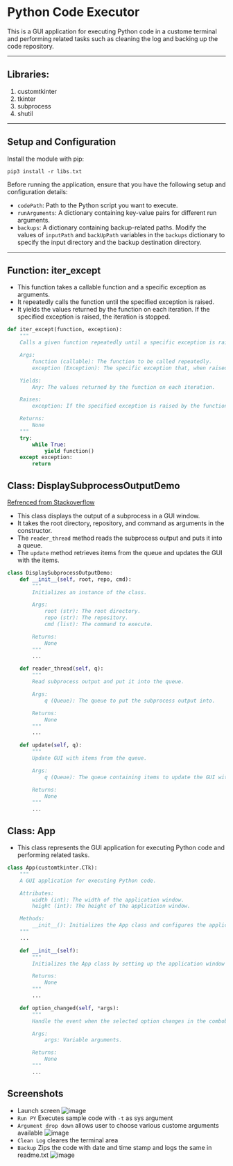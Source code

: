 # Python Code Executor

This is a GUI application for executing Python code in a custome terminal and performing related tasks such as cleaning the log and backing up the code repository.

---

## Libraries:
1.  customtkinter
2.  tkinter
3.  subprocess
4.  shutil

---

## Setup and Configuration
Install the module with pip:
```
pip3 install -r libs.txt
```
Before running the application, ensure that you have the following setup and configuration details:

- `codePath`: Path to the Python script you want to execute.
- `runArguments`: A dictionary containing key-value pairs for different run arguments.
- `backups`: A dictionary containing backup-related paths. Modify the values of `inputPath` and `backUpPath` variables in the `backups` dictionary to specify the input directory and the backup destination directory.

---
## Function: iter_except
- This function takes a callable function and a specific exception as arguments. 
- It repeatedly calls the function until the specified exception is raised. 
- It yields the values returned by the function on each iteration. If the specified exception is raised, the iteration is stopped.
```python
def iter_except(function, exception):
    """
    Calls a given function repeatedly until a specific exception is raised.

    Args:
        function (callable): The function to be called repeatedly.
        exception (Exception): The specific exception that, when raised, stops the iteration.

    Yields:
        Any: The values returned by the function on each iteration.

    Raises:
        exception: If the specified exception is raised by the function.

    Returns:
        None
    """
    try:
        while True:
            yield function()
    except exception:
        return
```
## Class: DisplaySubprocessOutputDemo
[Refrenced from Stackoverflow](https://stackoverflow.com/questions/665566/redirect-command-line-results-to-a-tkinter-gui)
- This class displays the output of a subprocess in a GUI window.
- It takes the root directory, repository, and command as arguments in the constructor. 
- The `reader_thread` method reads the subprocess output and puts it into a queue. 
- The `update` method retrieves items from the queue and updates the GUI with the items.
```python
class DisplaySubprocessOutputDemo:
    def __init__(self, root, repo, cmd):
        """
        Initializes an instance of the class.

        Args:
            root (str): The root directory.
            repo (str): The repository.
            cmd (list): The command to execute.

        Returns:
            None
        """
        ...

    def reader_thread(self, q):
        """
        Read subprocess output and put it into the queue.

        Args:
            q (Queue): The queue to put the subprocess output into.

        Returns:
            None
        """
        ...

    def update(self, q):
        """
        Update GUI with items from the queue.

        Args:
            q (Queue): The queue containing items to update the GUI with.

        Returns:
            None
        """
        ...
```
## Class: App
- This class represents the GUI application for executing Python code and performing related tasks.
```python
class App(customtkinter.CTk):
    """
    A GUI application for executing Python code.

    Attributes:
        width (int): The width of the application window.
        height (int): The height of the application window.

    Methods:
        __init__(): Initializes the App class and configures the application window.
    """
    ...

    def __init__(self):
        """
        Initializes the App class by setting up the application window and its components.

        Returns:
            None
        """
        ...

    def option_changed(self, *args):
        """
        Handle the event when the selected option changes in the combobox.

        Args:
            args: Variable arguments.

        Returns:
            None
        """
        ...
```
## Screenshots
- Launch screen
![image](https://github.com/vigneshkarunagaran/CustomeTerminal/assets/59251885/5f8903fe-05c0-41e6-b566-858d666a3c91)
- `Run PY` Executes sample code with `-t` as sys argument
- `Argument drop down` allows user to choose various custome arguments available
![image](https://github.com/vigneshkarunagaran/CustomeTerminal/assets/59251885/69565280-94d4-4edf-8190-608a9288ec8e)
- `Clean Log` cleares the terminal area
- `Backup` Zips the code with date and time stamp and logs the same in readme.txt
![image](https://github.com/vigneshkarunagaran/CustomeTerminal/assets/59251885/90c3d93b-32ec-495b-8c5b-8c27be1b342f)


 
